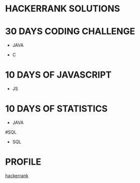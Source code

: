 # HACKERRANK SOLUTIONS

# 30 DAYS CODING CHALLENGE

* JAVA

* C

# 10 DAYS OF JAVASCRIPT

* JS

# 10 DAYS OF STATISTICS

* JAVA

#SQL

* SQL

# PROFILE

[hackerrank](https://www.hackerrank.com/rutujarajesh23?hr_r=1)
